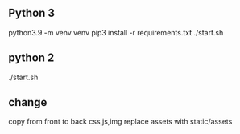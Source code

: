 ## Python 3
python3.9 -m venv venv
pip3 install -r requirements.txt
./start.sh
## python 2
./start.sh
## change
copy from front to back css,js,img
replace assets with static/assets 